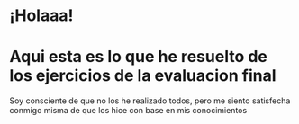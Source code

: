# ¡Holaaa!

# Aqui esta es lo que he resuelto de los ejercicios de la evaluacion final

Soy consciente de que no los he realizado todos, pero me siento satisfecha conmigo misma de que los hice con base en mis conocimientos 
